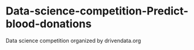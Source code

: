 # Data-science-competition-Predict-blood-donations
Data science competition organized by drivendata.org
